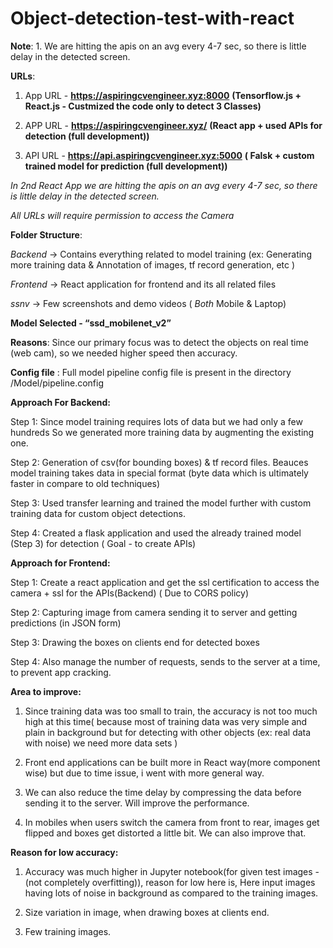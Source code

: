 # Object-detection-test-with-react

**Note**:
	1. We are hitting the apis on an avg every 4-7 sec, so there is little delay in the detected screen.
	

**URLs**:

1. App URL - **https://aspiringcvengineer.xyz:8000** **(Tensorflow.js + React.js - Custmized the code only to detect 3 Classes)**

2. APP URL - **https://aspiringcvengineer.xyz/** **(React app + used APIs for detection (full development))**
 
3. API URL - **https://api.aspiringcvengineer.xyz:5000** **( Falsk + custom trained model for prediction (full development))**

*In 2nd React App we are hitting the apis on an avg every 4-7 sec, so there is little delay in the detected screen.*

*All URLs will require permission to access the Camera*

**Folder Structure**:

*Backend* -> Contains everything related to model training (ex: Generating more training data &
		Annotation of images, tf record generation, etc )

*Frontend* -> React application for frontend  and  its all related files

*ssnv* -> Few screenshots and demo videos ( *Both* Mobile & Laptop)


**Model Selected  - “ssd_mobilenet_v2”**

**Reasons**: Since our primary focus was to detect the objects on real time (web cam), so we needed higher speed then accuracy.

**Config file** : Full model pipeline config file is present in the directory /Model/pipeline.config


**Approach For Backend:**

Step 1: Since model training requires lots of data but we had only a few hundreds So we generated more training data by augmenting the existing one.

Step 2: Generation of csv(for bounding boxes) & tf record files. Beauces model training takes data in special format (byte data which is ultimately  faster in compare to old techniques) 

Step 3: Used transfer learning and trained the model further with custom training data for custom object detections.

Step 4: Created a flask application and used the already trained model (Step 3) for detection ( Goal - to create APIs)


**Approach for Frontend:**

Step 1: Create a react application and get the ssl certification to access the camera + ssl for the APIs(Backend) ( Due to CORS policy)

Step 2: Capturing image from camera sending it to server and getting predictions (in JSON form)

Step 3: Drawing the boxes on clients end for detected boxes

Step 4: Also manage the number of requests, sends to the server at a time, to prevent app cracking. 


**Area to improve:**

1. Since training data was too small to train, the accuracy is not too much high at this time( because most of training data was very simple and plain in background but for detecting with other objects (ex: real data with noise) we need more data sets )

3. Front end applications can be built more in React way(more component wise) but due to time issue, i went with more general way. 

4. We can also reduce the time delay by compressing the data before sending it to the server. Will improve the performance.

5. In mobiles when users switch the camera from front to rear, images get flipped and boxes get distorted a little bit. We can also improve that.



**Reason for low accuracy:**

1. Accuracy was much higher in Jupyter notebook(for given test images - (not completely overfitting)), reason for low here is, Here input images having lots of noise in background as compared to the training images. 

2. Size variation in image, when drawing boxes at clients end.

3. Few training images.

